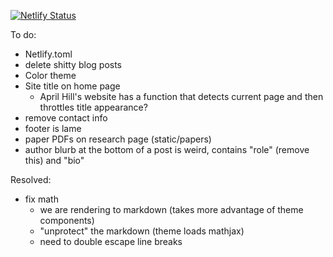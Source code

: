 [![Netlify Status](https://api.netlify.com/api/v1/badges/0a441739-df3f-4ebd-9ff6-b96855a2308d/deploy-status)](https://app.netlify.com/sites/mikedecr/deploys)

To do:

- Netlify.toml
- delete shitty blog posts
- Color theme
- Site title on home page
    - April Hill's website has a function that detects current page and then throttles title appearance?
- remove contact info
- footer is lame
- paper PDFs on research page (static/papers)
- author blurb at the bottom of a post is weird, contains "role" (remove this) and "bio"

Resolved:

- fix math
    - we are rendering to markdown (takes more advantage of theme components)
    - "unprotect" the markdown (theme loads mathjax)
    - need to double escape line breaks

